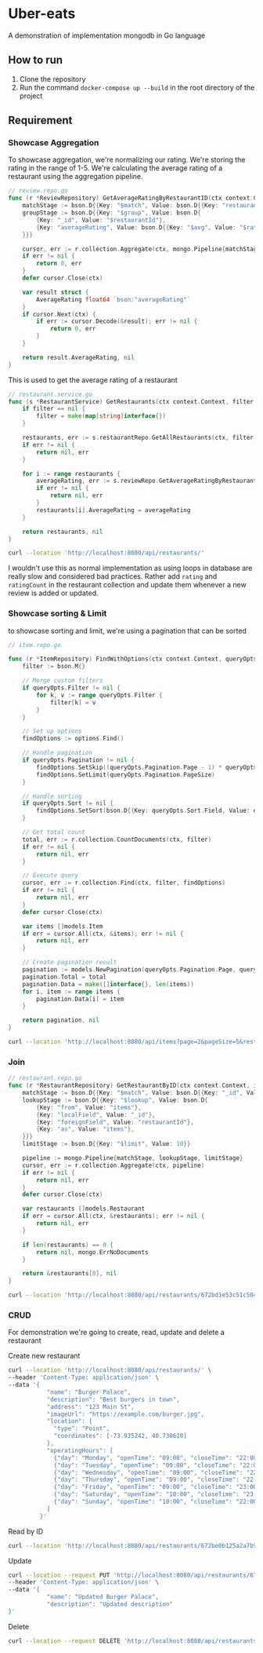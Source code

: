 # Uber-eats

A demonstration of implementation mongodb in Go language

## How to run

1. Clone the repository
2. Run the command `docker-compose up --build` in the root directory of the project

## Requirement

### Showcase Aggregation

To showcase aggregation, we're normalizing our rating. We're storing the rating in the range of 1-5. We're calculating the average rating of a restaurant using the aggregation pipeline.

```Go
// review.repo.go
func (r *ReviewRepository) GetAverageRatingByRestaurantID(ctx context.Context, restaurantID primitive.ObjectID) (float64, error) {
	matchStage := bson.D{{Key: "$match", Value: bson.D{{Key: "restaurantId", Value: restaurantID}}}}
	groupStage := bson.D{{Key: "$group", Value: bson.D{
		{Key: "_id", Value: "$restaurantId"},
		{Key: "averageRating", Value: bson.D{{Key: "$avg", Value: "$rating"}}},
	}}}

	cursor, err := r.collection.Aggregate(ctx, mongo.Pipeline{matchStage, groupStage})
	if err != nil {
		return 0, err
	}
	defer cursor.Close(ctx)

	var result struct {
		AverageRating float64 `bson:"averageRating"`
	}
	if cursor.Next(ctx) {
		if err := cursor.Decode(&result); err != nil {
			return 0, err
		}
	}

	return result.AverageRating, nil
}

```

This is used to get the average rating of a restaurant

```Go
// restaurant.service.go
func (s *RestaurantService) GetRestaurants(ctx context.Context, filter map[string]interface{}, pagination *models.Pagination) ([]models.Restaurant, error) {
	if filter == nil {
		filter = make(map[string]interface{})
	}

	restaurants, err := s.restaurantRepo.GetAllRestaurants(ctx, filter, pagination)
	if err != nil {
		return nil, err
	}

	for i := range restaurants {
		averageRating, err := s.reviewRepo.GetAverageRatingByRestaurantID(ctx, restaurants[i].ID)
		if err != nil {
			return nil, err
		}
		restaurants[i].AverageRating = averageRating
	}

	return restaurants, nil
}

```

```Bash
curl --location 'http://localhost:8080/api/restaurants/'
```

I wouldn't use this as normal implementation as using loops in database are really slow and considered bad practices. Rather add `rating` and `ratingCount` in the restaurant collection and update them whenever a new review is added or updated.

### Showcase sorting & Limit

to showcase sorting and limit, we're using a pagination that can be sorted

```Go
// item.repo.go

func (r *ItemRepository) FindWithOptions(ctx context.Context, queryOpts models.QueryOptions) (*models.Pagination, error) {
	filter := bson.M{}

	// Merge custom filters
	if queryOpts.Filter != nil {
		for k, v := range queryOpts.Filter {
			filter[k] = v
		}
	}

	// Set up options
	findOptions := options.Find()

	// Handle pagination
	if queryOpts.Pagination != nil {
		findOptions.SetSkip((queryOpts.Pagination.Page - 1) * queryOpts.Pagination.PageSize)
		findOptions.SetLimit(queryOpts.Pagination.PageSize)
	}

	// Handle sorting
	if queryOpts.Sort != nil {
		findOptions.SetSort(bson.D{{Key: queryOpts.Sort.Field, Value: queryOpts.Sort.Order}})
	}

	// Get total count
	total, err := r.collection.CountDocuments(ctx, filter)
	if err != nil {
		return nil, err
	}

	// Execute query
	cursor, err := r.collection.Find(ctx, filter, findOptions)
	if err != nil {
		return nil, err
	}
	defer cursor.Close(ctx)

	var items []models.Item
	if err = cursor.All(ctx, &items); err != nil {
		return nil, err
	}

	// Create pagination result
	pagination := models.NewPagination(queryOpts.Pagination.Page, queryOpts.Pagination.PageSize)
	pagination.Total = total
	pagination.Data = make([]interface{}, len(items))
	for i, item := range items {
		pagination.Data[i] = item
	}

	return pagination, nil
}


```

```Bash
curl --location 'http://localhost:8080/api/items?page=2&pageSize=5&restaurantID=672bd1e53c51c50425934960&sortField=price&sortOrder=desc'
```

### Join

```Go
// restaurant.repo.go
func (r *RestaurantRepository) GetRestaurantByID(ctx context.Context, id primitive.ObjectID) (*models.Restaurant, error) {
	matchStage := bson.D{{Key: "$match", Value: bson.D{{Key: "_id", Value: id}}}}
	lookupStage := bson.D{{Key: "$lookup", Value: bson.D{
		{Key: "from", Value: "items"},
		{Key: "localField", Value: "_id"},
		{Key: "foreignField", Value: "restaurantId"},
		{Key: "as", Value: "items"},
	}}}
	limitStage := bson.D{{Key: "$limit", Value: 10}}

	pipeline := mongo.Pipeline{matchStage, lookupStage, limitStage}
	cursor, err := r.collection.Aggregate(ctx, pipeline)
	if err != nil {
		return nil, err
	}
	defer cursor.Close(ctx)

	var restaurants []models.Restaurant
	if err = cursor.All(ctx, &restaurants); err != nil {
		return nil, err
	}

	if len(restaurants) == 0 {
		return nil, mongo.ErrNoDocuments
	}

	return &restaurants[0], nil
}
```

```Bash
curl --location 'http://localhost:8080/api/restaurants/672bd1e53c51c50425934960'
```

### CRUD

For demonstration we're going to create, read, update and delete a restaurant

Create new restaurant

```Bash
curl --location 'http://localhost:8080/api/restaurants/' \
--header 'Content-Type: application/json' \
--data '{
           "name": "Burger Palace",
           "description": "Best burgers in town",
           "address": "123 Main St",
           "imageUrl": "https://example.com/burger.jpg",
           "location": {
             "type": "Point",
             "coordinates": [-73.935242, 40.730610]
           },
           "operatingHours": [
             {"day": "Monday", "openTime": "09:00", "closeTime": "22:00"},
             {"day": "Tuesday", "openTime": "09:00", "closeTime": "22:00"},
             {"day": "Wednesday", "openTime": "09:00", "closeTime": "22:00"},
             {"day": "Thursday", "openTime": "09:00", "closeTime": "22:00"},
             {"day": "Friday", "openTime": "09:00", "closeTime": "23:00"},
             {"day": "Saturday", "openTime": "10:00", "closeTime": "23:00"},
             {"day": "Sunday", "openTime": "10:00", "closeTime": "22:00"}
           ]
         }'
```

Read by ID

```Bash
curl --location 'http://localhost:8080/api/restaurants/672be0b125a2a7b9cd92e136'
```

Update

```Bash
curl --location --request PUT 'http://localhost:8080/api/restaurants/672be0b125a2a7b9cd92e136' \
--header 'Content-Type: application/json' \
--data '{
           "name": "Updated Burger Palace",
           "description": "Updated description"
}'
```

Delete

```Bash
curl --location --request DELETE 'http://localhost:8080/api/restaurants/672be0b125a2a7b9cd92e136'
```
